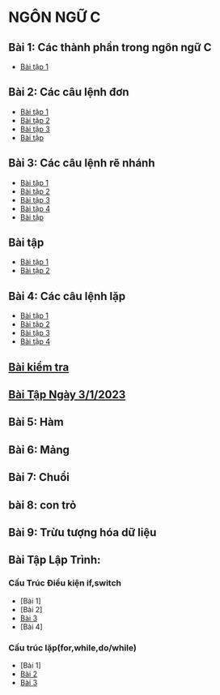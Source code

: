 # NGÔN NGỮ C
## Bài 1: Các thành phần trong ngôn ngữ C
- [Bài tập 1](https://www.jdoodle.com/iembed/v0/B63)
## Bài 2: Các câu lệnh đơn 
- [Bài tập 1](https://www.jdoodle.com/iembed/v0/B6d)
- [Bài tập 2](https://www.jdoodle.com/iembed/v0/B6F)
- [Bài tập 3](https://www.jdoodle.com/iembed/v0/B6D)
- [Bài tập](https://www.jdoodle.com/embed/v0/5HFG)
## Bài 3: Các câu lệnh rẽ nhánh 
- [Bài tập 1](https://www.jdoodle.com/iembed/v0/B8b)
- [Bài tập 2](https://www.jdoodle.com/iembed/v0/B8d)
- [Bài tập 3](https://www.jdoodle.com/iembed/v0/B8j)
- [Bài tập 4](https://www.jdoodle.com/iembed/v0/B8v)
- [Bài tập](https://www.jdoodle.com/embed/v0/5AwF)
## Bài tập
- [Bài tập 1](https://www.jdoodle.com/iembed/v0/Bx5)
- [Bài tập 2](https://www.jdoodle.com/iembed/v0/Bx6)
## Bài 4: Các câu lệnh lặp
- [Bài tập 1](https://www.jdoodle.com/iembed/v0/Bx7)
- [Bài tập 2](https://www.jdoodle.com/embed/v0/5FU5)
- [Bài tập 3](https://www.jdoodle.com/embed/v0/5HDD)
- [Bài tập 4](https://www.jdoodle.com/embed/v0/5HFE)
## [Bài  kiểm tra](https://www.jdoodle.com/iembed/v0/BAM)
## [Bài Tập Ngày 3/1/2023](https://www.jdoodle.com/embed/v0/5HDX)
## Bài 5: Hàm
## Bài 6: Mảng 
## Bài 7: Chuổi
## bài 8: con trỏ
## Bài 9: Trừu tượng hóa dữ liệu 
## Bài Tập Lập Trình:
### Cấu Trúc Điều kiện if,switch
- [Bài 1]
- [Bài 2]
- [Bài 3](https://www.jdoodle.com/iembed/v0/BAO)
- [Bài 4]
### Cấu trúc lặp(for,while,do/while)
- [Bài 1]
- [Bài 2](https://www.jdoodle.com/embed/v0/5FZJ)
- [Bài 3](https://www.jdoodle.com/embed/v0/5FZM)
